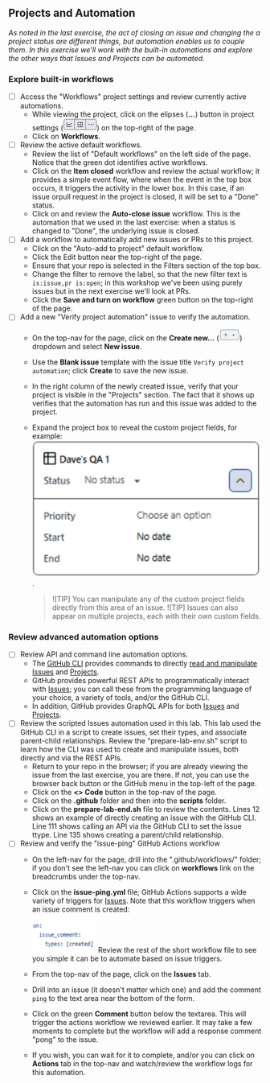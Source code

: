 ## Projects and Automation
_As noted in the last exercise, the act of closing an issue and changing the a project status are different things, but automation enables us to couple them. In this exercise we'll work with the built-in automations and explore the other ways that Issues and Projects can be automated._

### Explore built-in workflows
- [ ] Access the "Workflows" project settings and review currently active automations.
  - While viewing the project, click on the elipses (**...**) button in project settings (![Project settings](./images/project-settings.jpeg)) on the top-right of the page.
  - Click on **Workflows**.
- [ ] Review the active default workflows.
  - Review the list of "Default workflows" on the left side of the page.  Notice that the green dot identifies active workflows.
  - Click on the **Item closed** workflow and review the actual workflow; it provides a simple event flow, where when the event in the top box occurs, it triggers the activity in the lower box.  In this case, if an issue orpull request in the project is closed, it will be set to a "Done" status.
  - Click on and review the **Auto-close issue** workflow.  This is the automation that we used in the last exercise: when a status is changed to "Done", the underlying issue is closed.
- [ ] Add a workflow to automatically add new issues or PRs to this project.
  - Click on the "Auto-add to project" default workflow.
  - Click the Edit button near the top-right of the page.
  - Ensure that your repo is selected in the Filters section of the top box.
  - Change the filter to remove the label, so that the new filter text is `is:issue,pr is:open`; in this workshop we've been using purely issues but in the next exercise we'll look at PRs.
  - Click the **Save and turn on workflow** green button on the top-right of the page.
- [ ] Add a new "Verify project automation" issue to verify the automation.
  - On the top-nav for the page, click on the **Create new...** (![+](./images/create-new.jpeg)) dropdown and select **New issue**.
  - Use the **Blank issue** template with the issue title `Verify project automation`; click **Create** to save the new issue.
  - In the right column of the newly created issue, verify that your project is visible in the "Projects" section.  The fact that it shows up verifies that the automation has run and this issue was added to the project.
  - Expand the project box to reveal the custom project fields, for example:
    ![Project fields example](./images/project-fields.jpeg).
    
    > ![TIP]
    > You can manipulate any of the custom project fields directly from this area of an issue. 
    > ![TIP]
    > Issues can also appear on multiple projects, each with their own custom fields. 

### Review advanced automation options
- [ ] Review API and command line automation options.
  - The [GitHub CLI](https://cli.github.com/) provides commands to directly [read and manipulate Issues](https://cli.github.com/manual/gh_issue) and [Projects](https://cli.github.com/manual/gh_project).
  - GitHub provides powerful REST APIs to programmatically interact with [Issues](https://docs.github.com/en/rest/issues); you can call these from the programming language of your choice, a variety of tools, and/or the GitHub CLI.
  - In addition, GitHub provides GraphQL APIs for both [Issues](https://docs.github.com/en/issues/planning-and-tracking-with-projects/automating-your-project/using-the-api-to-manage-projects) and [Projects](https://docs.github.com/en/issues/planning-and-tracking-with-projects/automating-your-project/using-the-api-to-manage-projects).
- [ ] Review the scripted Issues automation used in this lab.
  This lab used the GitHub CLI in a script to create issues, set their types, and associate parent-child relationships.  Review the "prepare-lab-env.sh" script to learn how the CLI was used to create and manipulate issues, both directly and via the REST APIs.
  - Return to your repo in the browser; if you are already viewing the issue from the last exercise, you are there.  If not, you can use the browser back button or the GitHub menu in the top-left of the page.
  - Click on the **<> Code** button in the top-nav of the page.
  - Click on the **.github** folder and then into the **scripts** folder.
  - Click on the **prepare-lab-end.sh** file to review the contents. Lines 12 shows an example of directly creating an issue with the GitHub CLI.  Line 111 shows calling an API via the GitHub CLI to set the issue ttype.  Line 135 shows creating a parent/child relationship.
- [ ] Review and verify the "issue-ping" GitHub Actions workflow
  - On the left-nav for the page, drill into the ".github/workflows/" folder; if you don't see the left-nav you can click on **workflows** link on the breadcrumbs under the top-nav.
  - Click on the **issue-ping.yml** file; GitHub Actions supports a wide variety of triggers for [Issues](https://docs.github.com/en/actions/writing-workflows/choosing-when-your-workflow-runs/events-that-trigger-workflows#issues).  Note that this workflow triggers when an issue comment is created:
  
    ![Action trigger code](./images/action-trigger.jpeg)
    Review the rest of the short workflow file to see you simple it can be to automate based on issue triggers.
  - From the top-nav of the page, click on the **Issues** tab.
  - Drill into an issue (it doesn't matter which one) and add the comment `ping` to the text area near the bottom of the form.
  - Click on the green **Comment** button below the textarea.  This will trigger the actions workflow we reviewed earlier.  It may take a few moments to complete but the workflow will add a response comment "pong" to the issue.
  - If you wish, you can wait for it to complete, and/or you can click on **Actions** tab in the top-nav and watch/review the workflow logs for this automation.

